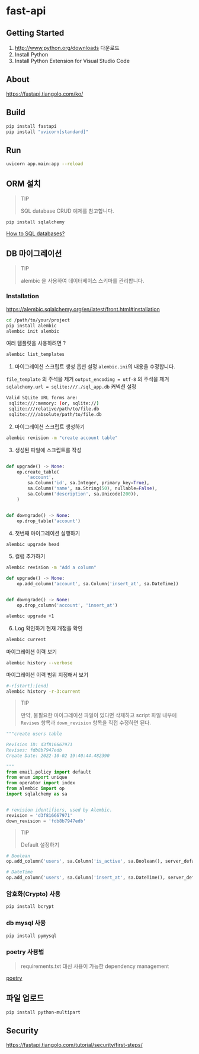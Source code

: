 # fast-api

## Getting Started

1. http://www.python.org/downloads 다운로드
2. Install Python
3. Install Python Extension for Visual Studio Code

## About

https://fastapi.tiangolo.com/ko/

## Build

```bash
pip install fastapi
pip install "uvicorn[standard]"
```

## Run

```bash
uvicorn app.main:app --reload
```

## ORM 설치

> TIP
>
> SQL database CRUD 예제를 참고합니다.

```bash
pip install sqlalchemy
```

[How to SQL databases?](https://fastapi.tiangolo.com/ko/tutorial/sql-databases)

## DB 마이그레이션

> TIP
>
> alembic 을 사용하여 데이터베이스 스키마를 관리합니다.

### Installation

https://alembic.sqlalchemy.org/en/latest/front.html#installation

```bash
cd /path/to/your/project
pip install alembic
alembic init alembic
```

여러 템플릿을 사용하려면 ?

```bash
alembic list_templates
```

1. 마이그레이션 스크립트 생성 옵션 설정
   `alembic.ini`의 내용을 수정합니다.

`file_template` 의 주석을 제거
`output_encoding = utf-8` 의 주석을 제거
`sqlalchemy.url = sqlite:///./sql_app.db` 커넥션 설정

```bash
Valid SQLite URL forms are:
 sqlite:///:memory: (or, sqlite://)
 sqlite:///relative/path/to/file.db
 sqlite:////absolute/path/to/file.db
```

2. 마이그레이션 스크립트 생성하기

```bash
alembic revision -m "create account table"

```

3. 생성된 파일에 스크립트를 작성

```python

def upgrade() -> None:
    op.create_table(
        'account',
        sa.Column('id', sa.Integer, primary_key=True),
        sa.Column('name', sa.String(50), nullable=False),
        sa.Column('description', sa.Unicode(200)),
    )


def downgrade() -> None:
    op.drop_table('account')

```

4. 첫번째 마이그레이션 실행하기

```bash
alembic upgrade head
```

5. 컬럼 추가하기

```bash
alembic revision -m "Add a column"
```

```python
def upgrade() -> None:
    op.add_column('account', sa.Column('insert_at', sa.DateTime))


def downgrade() -> None:
    op.drop_column('account', 'insert_at')
```

```bash
alembic upgrade +1
```

6. Log 확인하기
   현재 개정을 확인

```bash
alembic current
```

마이그레이션 이력 보기

```bash
alembic history --verbose
```

마이그레이션 이력 범위 지정해서 보기

```bash
#-r[start]:[end]
alembic history -r-3:current
```

> TIP
>
> 만약, 불필요한 마이그레이션 파일이 있다면 삭제하고
> script 파일 내부에 `Revises` 항목과 `down_revision` 항목을 직접 수정하면 된다.

```python
"""create users table

Revision ID: d3f816667971
Revises: fdb8b7947edb
Create Date: 2022-10-02 19:40:44.482390

"""
from email.policy import default
from enum import unique
from operator import index
from alembic import op
import sqlalchemy as sa


# revision identifiers, used by Alembic.
revision = 'd3f816667971'
down_revision = 'fdb8b7947edb'

```

> TIP
>
> Default 설정하기

```python
# Boolean
op.add_column('users', sa.Column('is_active', sa.Boolean(), server_default=sa.schema.DefaultClause("0"), nullable=False))

# DateTime
op.add_column('users', sa.Column('insert_at', sa.DateTime(), server_default=sa.func.current_timestamp(), nullable=False))
```

### 암호화(Crypto) 사용

```bash
pip install bcrypt
```

### db mysql 사용

```bash
pip install pymysql
```

### poetry 사용법

> requirements.txt 대신 사용이 가능한 dependency management

[poetry](https://python-poetry.org/docs)

## 파일 업로드

```bash
pip install python-multipart
```

## Security

https://fastapi.tiangolo.com/tutorial/security/first-steps/
